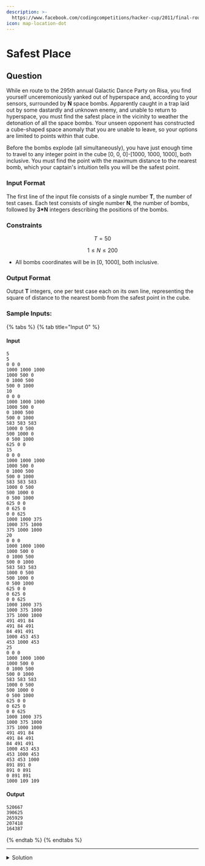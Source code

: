 ```yaml
---
description: >-
  https://www.facebook.com/codingcompetitions/hacker-cup/2011/final-round/problems/C
icon: map-location-dot
---
```


# Safest Place

## Question

While en route to the 295th annual Galactic Dance Party on Risa, you find yourself unceremoniously yanked out of hyperspace and, according to your sensors, surrounded by **N** space bombs. Apparently caught in a trap laid out by some dastardly and unknown enemy, and unable to return to hyperspace, you must find the safest place in the vicinity to weather the detonation of all the space bombs. Your unseen opponent has constructed a cube-shaped space anomaly that you are unable to leave, so your options are limited to points within that cube.

Before the bombs explode (all simultaneously), you have just enough time to travel to any integer point in the cube \[0, 0, 0]-\[1000, 1000, 1000], both inclusive. You must find the point with the maximum distance to the nearest bomb, which your captain's intuition tells you will be the safest point.

### Input Format

The first line of the input file consists of a single number **T**, the number of test cases. Each test consists of single number **N**, the number of bombs, followed by **3\*N** integers describing the positions of the bombs.

### Constraints

$$
T = 50
$$

$$
1 ≤ N ≤ 200
$$

* All bombs coordinates will be in \[0, 1000], both inclusive.

### Output Format

Output **T** integers, one per test case each on its own line, representing the square of distance to the nearest bomb from the safest point in the cube.

### Sample Inputs:

{% tabs %}
{% tab title="Input 0" %}
#### Input

```
5
5
0 0 0
1000 1000 1000
1000 500 0
0 1000 500
500 0 1000
10
0 0 0
1000 1000 1000
1000 500 0
0 1000 500
500 0 1000
583 583 583
1000 0 500
500 1000 0
0 500 1000
625 0 0
15
0 0 0
1000 1000 1000
1000 500 0
0 1000 500
500 0 1000
583 583 583
1000 0 500
500 1000 0
0 500 1000
625 0 0
0 625 0
0 0 625
1000 1000 375
1000 375 1000
375 1000 1000
20
0 0 0
1000 1000 1000
1000 500 0
0 1000 500
500 0 1000
583 583 583
1000 0 500
500 1000 0
0 500 1000
625 0 0
0 625 0
0 0 625
1000 1000 375
1000 375 1000
375 1000 1000
491 491 84
491 84 491
84 491 491
1000 453 453
453 1000 453
25
0 0 0
1000 1000 1000
1000 500 0
0 1000 500
500 0 1000
583 583 583
1000 0 500
500 1000 0
0 500 1000
625 0 0
0 625 0
0 0 625
1000 1000 375
1000 375 1000
375 1000 1000
491 491 84
491 84 491
84 491 491
1000 453 453
453 1000 453
453 453 1000
891 891 0
891 0 891
0 891 891
1000 109 109
```

#### Output

```
520667
390625
265929
207418
164387
```
{% endtab %}
{% endtabs %}

***

<details>

<summary>Solution</summary>



</details>
